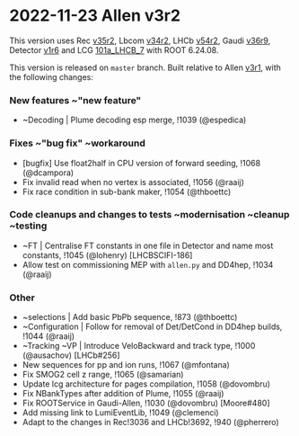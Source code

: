 2022-11-23 Allen v3r2
===

This version uses
Rec [v35r2](../../../../Rec/-/tags/v35r2),
Lbcom [v34r2](../../../../Lbcom/-/tags/v34r2),
LHCb [v54r2](../../../../LHCb/-/tags/v54r2),
Gaudi [v36r9](../../../../Gaudi/-/tags/v36r9),
Detector [v1r6](../../../../Detector/-/tags/v1r6) and
LCG [101a_LHCB_7](http://lcginfo.cern.ch/release/101a_LHCB_7/) with ROOT 6.24.08.

This version is released on `master` branch.
Built relative to Allen [v3r1](/../../tags/v3r1), with the following changes:

### New features ~"new feature"

- ~Decoding | Plume decoding esp merge, !1039 (@espedica)


### Fixes ~"bug fix" ~workaround

- [bugfix] Use float2half in CPU version of forward seeding, !1068 (@dcampora)
- Fix invalid read when no vertex is associated, !1056 (@raaij)
- Fix race condition in sub-bank maker, !1054 (@thboettc)


### Code cleanups and changes to tests ~modernisation ~cleanup ~testing

- ~FT | Centralise FT constants in one file in Detector and name most constants, !1045 (@lohenry) [LHCBSCIFI-186]
- Allow test on commissioning MEP with `allen.py` and DD4hep, !1034 (@raaij)


### Other

- ~selections | Add basic PbPb sequence, !873 (@thboettc)
- ~Configuration | Follow for removal of Det/DetCond in DD4hep builds, !1044 (@raaij)
- ~Tracking ~VP | Introduce VeloBackward and track type, !1000 (@ausachov) [LHCb#256]
- New sequences for pp and ion runs, !1067 (@mfontana)
- Fix SMOG2 cell z range, !1065 (@samarian)
- Update lcg architecture for pages compilation, !1058 (@dovombru)
- Fix NBankTypes after addition of Plume, !1055 (@raaij)
- Fix ROOTService in Gaudi-Allen, !1030 (@dovombru) [Moore#480]
- Add missing link to LumiEventLib, !1049 (@clemenci)
- Adapt to the changes in Rec!3036 and LHCb!3692, !940 (@pherrero)
